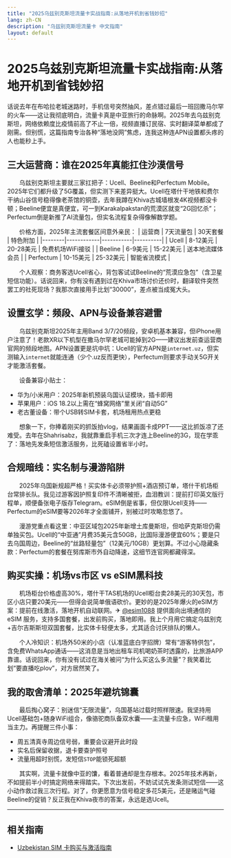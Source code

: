 ```yaml
---
title: "2025乌兹别克斯坦流量卡实战指南:从落地开机到省钱妙招"
lang: zh-CN
description: "乌兹别克斯坦流量卡 中文指南"
layout: default
---
```

# 2025乌兹别克斯坦流量卡实战指南:从落地开机到省钱妙招

话说去年在布哈拉老城迷路时，手机信号突然抽风，差点错过最后一班回撒马尔罕的火车——这让我彻底明白，流量卡真是中亚旅行的命脉啊。2025年去乌兹别克斯坦，网络依赖度比疫情前高了不止一倍，视频直播订民宿、实时翻译菜单都成了刚需。但别慌，这篇指南专治各种“落地没网”焦虑，连我这种连APN设置都头疼的人也能秒上手。

## 三大运营商：谁在2025年真能扛住沙漠信号

　　乌兹别克斯坦主要就三家扛把子：Ucell、Beeline和Perfectum Mobile。2025年它们都升级了5G覆盖，但实测下来差异挺大。Ucell在塔什干地铁和费尔干纳山谷信号稳得像老茶馆的铜壶，去年我蹲在Khiva古城墙根发4K视频都没卡顿；Beeline便宜是真便宜，可一到Karakalpakstan的荒漠区就变“2G回忆杀”；Perfectum倒是新推了AI流量包，但实名流程复杂得像解数学题。

　　价格方面，2025年主流套餐区间意外亲民：
| 运营商 | 7天流量包 | 30天套餐 | 特色附加 |
|--------|------------|-----------|----------|
| Ucell | 8-12美元 | 20-28美元 | 免费机场WiFi接驳 |
| Beeline | 6-9美元 | 15-22美元 | 送本地流媒体会员 |
| Perfectum | 10-15美元 | 25-32美元 | 智能省流模式 |

　　个人观察：商务客选Ucell省心，背包客试试Beeline的“荒漠应急包”（含卫星短信功能）。话说回来，你有没有遇到过在Khiva市场讨价还价时，翻译软件突然罢工的社死现场？我那次直接用手比划“30000”，差点被当成冤大头。

## 设置玄学：频段、APN与设备兼容避雷

　　乌兹别克斯坦2025年主用Band 3/7/20频段，安卓机基本兼容，但iPhone用户注意了！老款XR以下机型在撒马尔罕老城可能掉到2G——建议出发前查运营商官网的频段地图。APN设置更是坑中坑：Ucell的官方APN是`internet.uz`，但实测输入`internet`就能连通（少个.uz反而更快），Perfectum则要求手动关5G开关才能激活套餐。

　　设备兼容小贴士：
  - 华为/小米用户：2025年新机预装乌国认证模块，插卡即用
  - 苹果用户：iOS 18.2以上需在“蜂窝网络”里关闭“自动5G”
  - 老古董设备：带个USB转SIM卡套，机场租用热点更稳

　　想象一下，你捧着刚买的抓饭拍vlog，结果画面卡成PPT——这比抓饭凉了还难受。去年在Shahrisabz，我就靠重启手机三次才连上Beeline的3G，现在学乖了：落地先发条短信激活服务，比死磕设置省半小时。

## 合规暗线：实名制与漫游陷阱

　　2025年乌国新规超严格！买实体卡必须带护照+酒店预订单，塔什干机场柜台常排长队。我见过游客因护照复印件不清晰被拒，血泪教训：提前打印英文版行程单，顺便备张电子版存Telegram。eSIM倒是省事，但仅限Ucell支持——Perfectum的eSIM要等2026年才全面铺开，别被过时攻略忽悠了。

　　漫游党重点看这里：中亚区域包2025年新增土库曼斯坦，但哈萨克斯坦仍需单独买包。Ucell的“中亚通”月费35美元含50GB，比国际漫游便宜60%；要是只去乌国周边，Beeline的“丝路轻量包”（12美元/10GB）更划算。不过小心隐藏条款：Perfectum的套餐在努库斯市外自动降速，这细节连官网都藏得深。

## 购买实操：机场vs市区 vs eSIM黑科技

　　机场柜台价格虚高30%，塔什干TAS机场的Ucell柜台卖28美元的30天包，市区小店只要20美元——但得会说简单俄语砍价。更妙的是2025年爆火的eSIM方案：提前在线激活，落地开机自动联网。✈ [@esim1088](https://t.me/s/esim1088) 提供面向出境通信的 eSIM 服务，支持多国套餐，出发前购买，落地即用。我上个月用它搞定乌兹别克+吉尔吉斯斯坦双国套餐，比实体卡轻便太多，尤其适合讨厌排队的懒人。

　　个人冷知识：机场外50米的小店（认准蓝底白字招牌）常有“游客特供包”，含免费WhatsApp通话——这消息是当地出租车司机喝奶茶时透露的，比旅游APP靠谱。话说回来，你有没有试过在海关被问“为什么买这么多流量”？我笑着比划“要直播吃plov”，对方居然笑了。

## 我的取舍清单：2025年避坑锦囊

　　最后掏心窝子：别迷信“无限流量”，乌国基站过载时照样限速。我坚持用Ucell基础包+随身WiFi组合，像骆驼商队备双水囊——主流量卡应急，WiFi租用当主力。再提醒三件小事：
  - 周五清真寺周边信号弱，重要会议避开此时段
  - 实名后保留收据，退卡要查护照号
  - 流量用超时别慌，发短信`STOP`能锁死超额

　　其实啊，流量卡就像中亚的馕，看着普通却是生存根本。2025年技术再新，不如提前半小时搞定网络来得踏实。下次出发前，不妨试试先发条测试短信——这小动作救过我三次行程。对了，你更愿意为信号稳定多花5美元，还是赌运气碰Beeline的促销？反正我在Khiva夜市的答案，永远是选Ucell。

<!-- crosslink -->
---

## 相关指南

- [Uzbekistan SIM 卡购买与激活指南](https://faciylike.github.io/uzbekistan-sim-guides)
